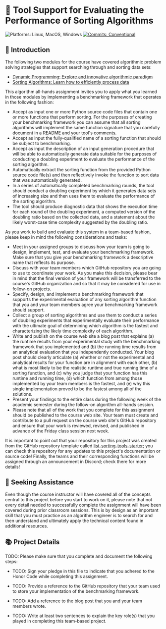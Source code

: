 # 🔬 Tool Support for Evaluating the Performance of Sorting Algorithms

![Platforms: Linux, MacOS, Windows](https://img.shields.io/badge/Platform-Linux%20%7C%20MacOS%20%7C%20Windows-blue.svg)
[![Commits: Conventional](https://img.shields.io/badge/Commits-Conventional-blue.svg)](https://www.conventionalcommits.org/en/v1.0.0/)

## 🏁 Introduction

The following two modules for the course have covered algorithmic problem
solving strategies that support searching through and sorting data sets:

- [Dynamic Programming: Explore and innovative algorithmic paradigm](https://algorithmology.org/schedule/weekten/) 
- [Sorting Algorithms: Learn how to efficiently process data](https://algorithmology.org/schedule/weekeleven/)

This algorithm all-hands assignment invites you to apply what you learned in
those modules by implementing a benchmarking framework that operates in the
following fashion:

- Accept as input one or more Python source code files that contain one or more
functions that perform sorting. For the purposes of creating your benchmarking
framework you can assume that all sorting algorithms will implement the same
function signature that you carefully document in a README and your tool's
comments.
- Accept as input the fully-qualified name of a sorting function that should be
subject to benchmarking.
- Accept as input the description of an input generation procedure that will be
able to automatically generate data suitable for the purposes of conducting a
doubling experiment to evaluate the performance of the sorting algorithm.
- Automatically extract the sorting function from the provided Python source
code file(s) and then reflectively invoke the function to sort data that was
automatically generated.
- In a series of automatically completed benchmarking rounds, the tool should
conduct a doubling experiment by which it generates data sets of increasing size
and then uses them to evaluate the performance of the sorting algorithm.
- The tool should produce diagnostic data that shows the execution time for each
round of the doubling experiment, a computed version of the doubling ratio based
on the collected data, and a statement about the likely worst-case time
complexity suggested by the doubling ratio.

As you work to build and evaluate this system in a team-based fashion, please
keep in mind the following considerations and tasks:

- Meet in your assigned groups to discuss how your team is going to design,
implement, test, and evaluate your benchmarking framework. Make sure that you
give your benchmarking framework a descriptive name that reflects its purpose.
- Discuss with your team members which GitHub repository you are going to use to
coordinate your work. As you make this decision, please bear in mind that the
final version of your framework will be transferred to the course's GitHub
organization and so that it may be considered for use in follow-on projects.
- Specify, design, and implement a benchmarking framework that supports the
experimental evaluation of any sorting algorithm function that you and your team
members agree your benchmarking framework should support.
- Collect a group of sorting algorithms and use them to conduct a series of
doubling experiments that experimentally evaluate their performance with the
ultimate goal of determining which algorithm is the fastest and characterizing
the likely time complexity of each algorithm.
- Write and publish on the course web site a blog post that explains (a) the
runtime results from your experimental study with the benchmarking framework
that you implemented and (b) the running time results from an analytical
evaluation that you independently conducted. Your blog post should clearly
articulate (a) whether or not the experimental and analytical results for your
function are in alignment with each other, (b) what is most likely to be the
realistic runtime and true running time of a sorting function, and (c) why you
judge that your function has this runtime and running time, (d) which function
from among those implemented by your team members is the fastest, and (e) why
this single implementation proved to be the fastest among all of the solutions.
- Present your findings to the entire class during the following week of the
academic semester during the follow-on algorithm all-hands session.
- Please note that all of the work that you complete for this assignment should
be published to the course web site. Your team must create and contribute to a
pull request on the course web site's GitHub repository and ensure that your
work is reviewed, revised, and published in advance of the Friday class session
next week.

It is important to point out that your repository for this project was created
from the GitHub repository template called
[list-sorting-tools-starter](https://github.com/Algorithmology/list-sorting-tools-starter);
you can check this repository for any updates to this project's documentation or
source code! Finally, the teams and their corresponding functions will be
assigned through an announcement in Discord; check there for more details!

## 🤝 Seeking Assistance

Even though the course instructor will have covered all of the concepts central
to this project before you start to work on it, please note that not every
detail needed to successfully complete the assignment will have been covered
during prior classroom sessions. This is by design as an important skill that
you must practice as an algorithm engineer is to search for and then understand
and ultimately apply the technical content found in additional resources.

## 📚 Project Details

TODO: Please make sure that you complete and document the following steps:

- TODO: Sign your pledge in this file to indicate that you adhered to the Honor
Code while completing this assignment.

- TODO: Provide a reference to the GitHub repository that your team used to
store your implementation of the benchmarking framework.

- TODO: Add a reference to the blog post that you and your team members wrote.

- TODO: Write at least two sentences to explain the key role(s) that you played
in completing this team-based project.
